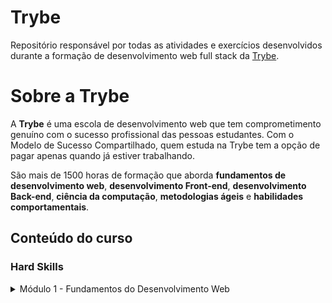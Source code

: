 # Trybe

Repositório responsável por todas as atividades e exercícios desenvolvidos
durante a formação de desenvolvimento web full stack da [Trybe](https://www.betrybe.com/).

# Sobre a Trybe

A **Trybe** é uma escola de desenvolvimento web que tem comprometimento genuíno com o sucesso profissional das pessoas estudantes. Com o Modelo de Sucesso Compartilhado, quem estuda na Trybe tem a opção de pagar apenas quando já estiver trabalhando.

São mais de 1500 horas de formação que aborda **fundamentos de desenvolvimento web**, **desenvolvimento Front-end**, **desenvolvimento Back-end**, **ciência da computação**, **metodologias ágeis** e **habilidades comportamentais**.

## Conteúdo do curso

### Hard Skills

<details>
    <summary>
Módulo 1 - Fundamentos do Desenvolvimento Web
     </summary>

<details>
<summary>
    Bloco 01 Unix & Bash
</summary>
  <details>
- [*] Fundamentos do Desenvolvimento Web
- [*] Introdução - Unix & Shell
- [*] Unix & Bash - Parte 1
- [*] Unix & Bash - Parte 2
    </details>
</details>

<details>

*Bloco 02 Git, GitHub e Internet*:
- [] Git & GitHub - O que é e para que serve
- [] Git & GitHub - Entendendo os comandos
- [] Internet - Entendendo como ela funciona
</details>

<details>
*Bloco 03 Introdução à HTML e CSS*:
- [] Introdução - HTML & CSS
- [] HTML & CSS - Estruturas de página
- [] HTML & CSS - Primeiros passos em CSS
- [] HTML & CSS - Seletores e posicionamento
- [] HTML Semântico
- [] Projeto - Lessons Learned
</details>

<details>
*Bloco 04 Introdução à Javascript e Lógica de Pogramação*:
- [] Introdução - JavaScript
- [] Javascript - Primeiros passos JavaScript
- [] Javascript - Array e loop For
- [] JavaScript - Lógica de Programação e Algoritmos
- [] JavaScript - Objetos e funções
- [] Projeto - Playground Functions
</details>

<details>
*Bloco 05 JavaScript: DOM, Eventos e Web Stage*:
- [] JavaScript - DOM e seletores
- [] JavaScript - Trabalhando com elementos
- [] JavaScript - Eventos
- [] JavaScript - Web Storage
- [] Fundamentos - JavaScript - Projetos
- [] Projeto - Arte com Pixels
- [] Projeto - Lista de tarefas
- [] (Bônus) Projeto - Meme Generator
- [] (Bônus) Projeto - Adivinhe a Cor
- [] (Bônus) Projeto - Carta Misteriosa
</details>

<details>
*Bloco 06 HTML e CSS: Forms, Flexbox e Responsivo*:
- [] HTML & CSS - Forms
- [] Bibliotecas JavaScript e Frameworks CSS
- [] Introdução - CSS Flexbox
- [] CSS Flexbox - Parte 1
- [] CSS Flexbox - Parte 2
- [] CSS Responsivo - Mobile First
- [] Projeto - Trybewarts
</details>

<details>
*Boco 07  Introdução à JavaScript ES6 e Testes Untários*:
- [] Javascript ES6 - let, const, arrow functions e template literal
- [] JavaScript ES6 - Objects
- [] Testes unitários em JavaScript
- [] Projeto - JavaScript Testes Unitários
</details>

<details>
*Bloco 08  Higher Order Functions do JavaScript ES6*: 
- [] JavaScript ES6 - Introdução a Higher Order Functions
- [] Javascript ES6 - Higher Order Functions - forEach, find, some, every, sort
- [] JavaScript ES6 - Higher Order Functions - map e filter
- [] JavaScript ES6 - Higher Order Functions - reduce
- [] JavaScript ES6 - spread operator, parâmetro rest, destructuring e mais
- [] Projeto - Zoo functions
</details>

<details>
*Bloco 09 JavaScript Assíncrono e Promises*:
- [] JavaScript Assíncrono e Callbacks
- [] JavaScript Promises
- [] Projeto - Carrinho de Compras
</details>

<details>
*Bloco 10 Testes automatizados com Jest*:
- [] Primeiros passos no Jest
- [] Jest - Testes Assíncronos
- [] Jest - Simulando comportamentos
- [] Projeto - Jest Assíncrono e Mocking
</details>

<details>
   <summary>
Móulo 2 - Desenvolvimento Front-end
</summary>Bloco 11
* Bloco 12
* Bloco 13
* Bloco 14
* Bloco 15
* Bloco 16
* Bloco 17
* Bloco 18
* Bloco 19
</details>

<details>
    <summary>
Módulo 3 - Desenvolvimento Back-end
    </summary>
* Bloco 20
* Bloco 21
* Bloco 22
* Bloco 23
* Bloco 24
* Bloco 25
* Bloco 26
* Bloco 27
* Bloco 28
* Bloco 29
* Bloco 30
* Bloco 31
* Bloco 32
</details>

<details>
    <summary>
Módulo 4 - Ciência da Computação
    </summary>
* Bloco 33
* Bloco 34
* Bloco 35
* Bloco 36
* Bloco 37
* Bloco 38
</details>

### Soft Skills

<details>
  <summary>
    Trilhas
  </summary>
* Inteligência Emocional
* Comunicação
* Colaboração
* Pensamento Crítico
* Criatividade
* Liderança 
</details>
   
